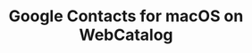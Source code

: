 ---
name: Google Contacts
category: Productivity
title: Google Contacts for macOS on WebCatalog
key: google-contacts
fullUrl: 'https://contacts.google.com'
hostname: contacts.google.com

---